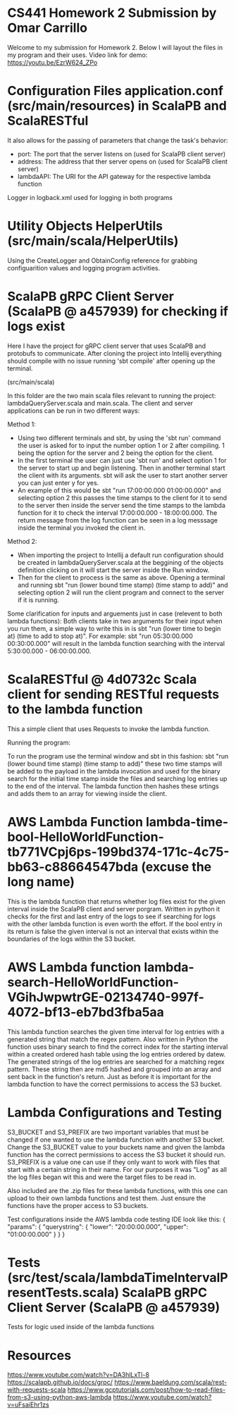 # CS441 Homework 2 Submission by Omar Carrillo
Welcome to my submission for Homework 2. Below I will layout the files in my program and their uses. Video link for demo: https://youtu.be/EzrW624_ZPo


# Configuration Files application.conf (src/main/resources) in ScalaPB and ScalaRESTful
It also allows for the passing of parameters that change the task's behavior:
- port: The port that the server listens on (used for ScalaPB client server)
- address: The address that ther server opens on (used for ScalaPB client server)
- lambdaAPI: The URI for the API gateway for the respective lambda function 

Logger in logback.xml used for logging in both programs

# Utility Objects HelperUtils (src/main/scala/HelperUtils)
Using the CreateLogger and ObtainConfig reference for grabbing configuarition values and logging program activities.

# ScalaPB gRPC Client Server (ScalaPB @ a457939) for checking if logs exist
Here I have the project for gRPC client server that uses ScalaPB and protobufs to communicate.
After cloning the project into Intellij everything should compile with no issue running 'sbt compile' after opening up the terminal.

(src/main/scala)

In this folder are the two main scala files relevant to running the project: lambdaQueryServer.scala and main.scala.
The client and server applications can be run in two different ways:

Method 1:
- Using two different terminals and sbt, by using the 'sbt run' command the user is asked for to input the number option 1 or 2 after compiling. 1 being the option for the server and 2 being the option for the client. 
- In the first terminal the user can just use 'sbt run' and select option 1 for the server to start up and begin listening. Then in another terminal start the client with its arguments. sbt will ask the user to start another server you can just enter y for yes. 
- An example of this would be sbt "run 17:00:00.000 01:00:00.000" and selecting option 2 this passes the time stamps to the client for it to send to the server then   inside the server send the time stamps to the lambda function for it to check the interval 17:00:00.000 - 18:00:00.000. The return message from the log function can   be seen in a log messsage inside the terminal you invoked the client in.

Method 2: 
- When importing the project to Intellij a default run configuration should be created in lambdaQueryServer.scala at the beggining of the objects definition clicking on it will start the server inside the Run window.
- Then for the client to process is the same as above. Opening a terminal and running sbt "run (lower bound time stamp) (time stamp to add)" and selecting option 2 will run the client program and connect to the server if it is running. 

Some clarification for inputs and arguements just in case (relevent to both lambda functions):
Both clients take in two arguments for their input when you run them, a simple way to write this in is sbt "run (lower time to begin at) (time to add to stop at)".
For example: sbt "run 05:30:00.000 00:30:00.000" will result in the lambda function searching with the interval 5:30:00.000 - 06:00:00.000.


# ScalaRESTful @ 4d0732c Scala client for sending RESTful requests to the lambda function
This a simple client that uses Requests to invoke the lambda function.

Running the program:

To run the program use the terminal window and sbt in this fashion: sbt "run (lower bound time stamp) (time stamp to add)" these two time stamps will be added to the payload in the lambda invocation and used for the binary search for the initial time stamp inside the files and searching log entries up to the end of the interval. The lambda function then hashes these srtings and adds them to an array for viewing inside the client.

# AWS Lambda Function lambda-time-bool-HelloWorldFunction-tb771VCpj6ps-199bd374-171c-4c75-bb63-c88664547bda (excuse the long name)
This is the lambda function that returns whether log files exist for the given interval inside the ScalaPB client and server porgram. Written in python it checks for 
the first and last entry of the logs to see if searching for logs with the other lambda function is even worth the effort. If the bool entry in its return is false the given interval is not an interval that exists within the boundaries of the logs within the S3 bucket.

# AWS Lambda function lambda-search-HelloWorldFunction-VGihJwpwtrGE-02134740-997f-4072-bf13-eb7bd3fba5aa
This lambda function searches the given time interval for log entries with a generated string that match the regex pattern. Also written in Python the function uses binary search to find the correct index for the starting interval within a created ordered hash table using the log entries ordered by datew. The generated strings of the log entries are searched for a matching regex pattern. These string then are md5 hashed and grouped into an array and sent back in the function's return. Just as before it is important for the lambda function to have the correct permissions to access the S3 bucket.

# Lambda Configurations and Testing
S3_BUCKET and S3_PREFIX are two important variables that must be changed if one wanted to use the lambda function with another S3 bucket. Change the S3_BUCKET value to your buckets name and given the lambda function has the correct permissions to access the S3 bucket it should run. S3_PREFIX is a value one can use if they only want to work with files that start with a certain string in their name. For our purposes it was "Log" as all the log files began wit this and were the target files to be read in.

Also included are the .zip files for these lambda functions, with this one can upload to their own lambda functions and test them. Just ensure the functions have the proper access to S3 buckets.

Test configurations inside the AWS lambda code testing IDE look like this:
{
  "params": {
    "querystring": {
      "lower": "20:00:00.000",
      "upper": "01:00:00.000"
    }
  }
}


# Tests (src/test/scala/lambdaTimeIntervalPresentTests.scala) ScalaPB gRPC Client Server (ScalaPB @ a457939)
Tests for logic used inside of the lambda functions
# Resources
https://www.youtube.com/watch?v=DA3hlLxTl-8
https://scalapb.github.io/docs/grpc/
https://www.baeldung.com/scala/rest-with-requests-scala
https://www.gcptutorials.com/post/how-to-read-files-from-s3-using-python-aws-lambda
https://www.youtube.com/watch?v=uFsaiEhr1zs


